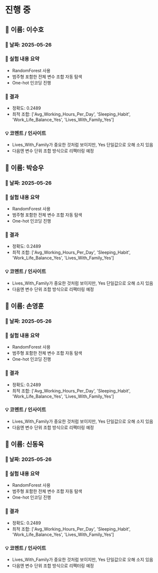 # 진행 중
## 👤 이름: 이수호

### 📅 날짜: 2025-05-26

### 🧪 실험 내용 요약
- RandomForest 사용
- 범주형 포함한 전체 변수 조합 자동 탐색
- One-hot 인코딩 진행

### 🎯 결과
- 정확도: 0.2489
- 최적 조합: ['Avg_Working_Hours_Per_Day', 'Sleeping_Habit', 'Work_Life_Balance_Yes', 'Lives_With_Family_Yes']

### 💡 코멘트 / 인사이트
- Lives_With_Family가 중요한 것처럼 보이지만, Yes 단일값으로 오해 소지 있음
- 다음엔 변수 단위 조합 방식으로 리팩터링 예정


## 👤 이름: 박승우

### 📅 날짜: 2025-05-26

### 🧪 실험 내용 요약
- RandomForest 사용
- 범주형 포함한 전체 변수 조합 자동 탐색
- One-hot 인코딩 진행

### 🎯 결과
- 정확도: 0.2489
- 최적 조합: ['Avg_Working_Hours_Per_Day', 'Sleeping_Habit', 'Work_Life_Balance_Yes', 'Lives_With_Family_Yes']

### 💡 코멘트 / 인사이트
- Lives_With_Family가 중요한 것처럼 보이지만, Yes 단일값으로 오해 소지 있음
- 다음엔 변수 단위 조합 방식으로 리팩터링 예정


## 👤 이름: 손영훈

### 📅 날짜: 2025-05-26

### 🧪 실험 내용 요약
- RandomForest 사용
- 범주형 포함한 전체 변수 조합 자동 탐색
- One-hot 인코딩 진행

### 🎯 결과
- 정확도: 0.2489
- 최적 조합: ['Avg_Working_Hours_Per_Day', 'Sleeping_Habit', 'Work_Life_Balance_Yes', 'Lives_With_Family_Yes']

### 💡 코멘트 / 인사이트
- Lives_With_Family가 중요한 것처럼 보이지만, Yes 단일값으로 오해 소지 있음
- 다음엔 변수 단위 조합 방식으로 리팩터링 예정


## 👤 이름: 신동욱

### 📅 날짜: 2025-05-26

### 🧪 실험 내용 요약
- RandomForest 사용
- 범주형 포함한 전체 변수 조합 자동 탐색
- One-hot 인코딩 진행

### 🎯 결과
- 정확도: 0.2489
- 최적 조합: ['Avg_Working_Hours_Per_Day', 'Sleeping_Habit', 'Work_Life_Balance_Yes', 'Lives_With_Family_Yes']

### 💡 코멘트 / 인사이트
- Lives_With_Family가 중요한 것처럼 보이지만, Yes 단일값으로 오해 소지 있음
- 다음엔 변수 단위 조합 방식으로 리팩터링 예정
